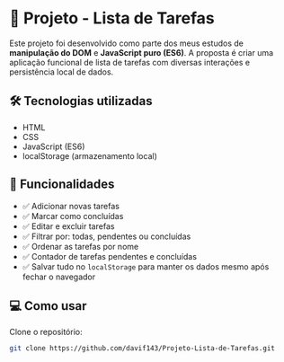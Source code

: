 # 📝 Projeto - Lista de Tarefas

Este projeto foi desenvolvido como parte dos meus estudos de **manipulação do DOM** e **JavaScript puro (ES6)**. A proposta é criar uma aplicação funcional de lista de tarefas com diversas interações e persistência local de dados.

## 🛠️ Tecnologias utilizadas

- HTML
- CSS
- JavaScript (ES6)
- localStorage (armazenamento local)

## 🔎 Funcionalidades

- ✅ Adicionar novas tarefas
- ✅ Marcar como concluídas
- ✅ Editar e excluir tarefas
- ✅ Filtrar por: todas, pendentes ou concluídas
- ✅ Ordenar as tarefas por nome
- ✅ Contador de tarefas pendentes e concluídas
- ✅ Salvar tudo no `localStorage` para manter os dados mesmo após fechar o navegador

## 💻 Como usar

Clone o repositório:
```bash
git clone https://github.com/davif143/Projeto-Lista-de-Tarefas.git
```
